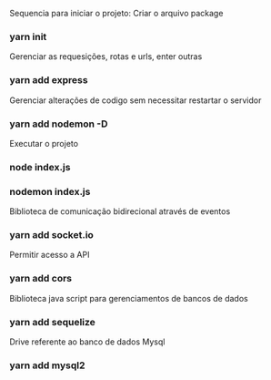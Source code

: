 Sequencia para iniciar o projeto:
Criar o arquivo package

### yarn init

Gerenciar as requesições, rotas e urls, enter outras

### yarn add express

Gerenciar alterações de codigo sem necessitar restartar o servidor

### yarn add nodemon -D

Executar o projeto

### node index.js

### nodemon index.js

Biblioteca de comunicação bidirecional através de eventos

### yarn add socket.io

Permitir acesso a API

### yarn add cors

Biblioteca java script para gerenciamentos de bancos de dados

### yarn add sequelize

Drive referente ao banco de dados Mysql

### yarn add mysql2
